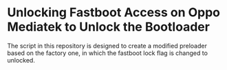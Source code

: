 # Unlocking Fastboot Access on Oppo Mediatek to Unlock the Bootloader
The script in this repository is designed to create a modified preloader based on the factory one, in which the fastboot lock flag is changed to unlocked.
